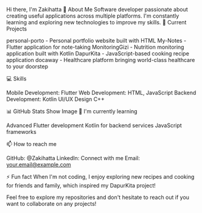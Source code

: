 Hi there, I'm Zakihatta 👋
About Me
Software developer passionate about creating useful applications across multiple platforms. I'm constantly learning and exploring new technologies to improve my skills.
🔭 Current Projects

personal-porto - Personal portfolio website built with HTML
My-Notes - Flutter application for note-taking
MonitoringGizi - Nutrition monitoring application built with Kotlin
DapurKita - JavaScript-based cooking recipe application
docaway - Healthcare platform bringing world-class healthcare to your doorstep

💻 Skills

Mobile Development: Flutter
Web Development: HTML, JavaScript
Backend Development: Kotlin
UI/UX Design
C++

📊 GitHub Stats
Show Image
🌱 I'm currently learning

Advanced Flutter development
Kotlin for backend services
JavaScript frameworks

📫 How to reach me

GitHub: @Zakihatta
LinkedIn: Connect with me
Email: your.email@example.com

⚡ Fun fact
When I'm not coding, I enjoy exploring new recipes and cooking for friends and family, which inspired my DapurKita project!

Feel free to explore my repositories and don't hesitate to reach out if you want to collaborate on any projects!
